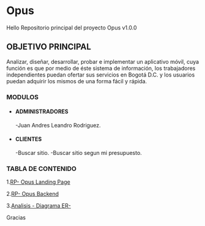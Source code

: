 # Opus
Hello
Repositorio principal del proyecto Opus v1.0.0
## OBJETIVO PRINCIPAL

Analizar, diseñar, desarrollar, probar e implementar un aplicativo móvil, cuya función es que por medio de éste sistema de información, los trabajadores independientes puedan ofertar sus servicios en Bogotá D.C. y los usuarios puedan adquirir los mismos de una forma fácil y rápida.
### MODULOS
- #### ADMINISTRADORES
    -Juan Andres Leandro Rodriguez.
- #### CLIENTES
    -Buscar sitio.
    -Buscar sitio segun mi presupuesto.

### TABLA DE CONTENIDO

1.[RP- Opus  Landing Page](https://github.com/Juan2307/Opus_Landing_Page2.git)

2.[RP- Opus Backend](https://github.com/Juan2307/Opus_Backend.git)

3.[Analisis - Diagrama  ER-](https://github.com/Juan2307/Opus/tree/main/Analisis)

Gracias
